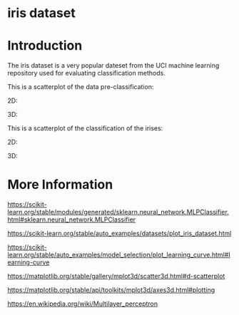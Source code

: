 # iris dataset 

# Introduction

The iris dataset is a very popular dateset from the UCI machine learning repository used for evaluating classification methods.

This is a scatterplot of the data pre-classification:

2D:


3D:


This is a scatterplot of the classification of the irises:

2D:


3D:


# More Information

https://scikit-learn.org/stable/modules/generated/sklearn.neural_network.MLPClassifier.html#sklearn.neural_network.MLPClassifier

https://scikit-learn.org/stable/auto_examples/datasets/plot_iris_dataset.html

https://scikit-learn.org/stable/auto_examples/model_selection/plot_learning_curve.html#learning-curve

https://matplotlib.org/stable/gallery/mplot3d/scatter3d.html#d-scatterplot

https://matplotlib.org/stable/api/toolkits/mplot3d/axes3d.html#plotting

https://en.wikipedia.org/wiki/Multilayer_perceptron

